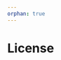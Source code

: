 ```yaml
---
orphan: true
---
```


# License

```{include} ../LICENSE

```
                                                                                                                                                                                                                                                                                                                                                                                                    
